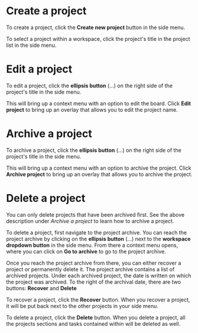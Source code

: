<!--
SPDX-FileCopyrightText: 2024 JWP Consulting GK

SPDX-License-Identifier: AGPL-3.0-or-later
-->

# Create a project

To create a project, click the **Create new project** button in the side menu.

To select a project within a workspace, click the project's title in the
project list in the side menu.

# Edit a project

To edit a project, click the **ellipsis button** (...) on the right side of the
project's title in the side menu.

This will bring up a context menu with an option to edit the board. Click
**Edit project** to bring up an overlay that allows you to edit the project
name.

# Archive a project

To archive a project, click the **ellipsis button** (...) on the right side of
the project's title in the side menu.

This will bring up a context menu with an option to archive the project. Click
**Archive project** to bring up an overlay that allows you to archive the
project.

# Delete a project

You can only delete projects that have been archived first. See the above
description under _Archive a project_ to learn how to archive a project.

To delete a project, first navigate to the project archive. You can reach the
project archive by clicking on the **ellipsis button** (...) next to the
**workspace dropdown button** in the side menu. From there a context menu
opens, where you can click on **Go to archive** to go to the project archive.

Once you reach the project archive from there, you can either recover a project
or permanently delete it. The project archive contains a list of archived
projects. Under each archived project, the date is written on which the project
was archived. To the right of the archival date, there are two buttons:
**Recover** and **Delete**

To recover a project, click the **Recover** button. When you recover a project,
it will be put back next to the other projects in your side menu.

To delete a project, click the **Delete** button. When you delete a project,
all the projects sections and tasks contained within will be deleted as well.
